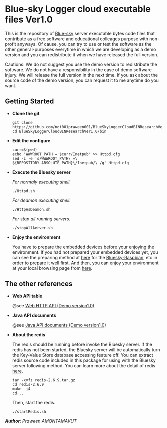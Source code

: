 Blue-sky Logger cloud executable files Ver1.0
===================================================
This is the repository of [Blue-sky](http://www.bluesky-cps.org) server executable bytes code files that contribute as a free software and educational colleages purpose with non-profit anyways. Of cause, you can try to use or test the software as the other general-purposes everytime in which we are developing as a demo version and you can redistribute it when we have released the full version.   

Cautions: We do not suggest you use the demo version to redistribute the software. We do not have a responsibility in the case of demo software injury. We will release the full version in the next time. If you ask about the source code of the demo version, you can request it to me anytime do you want. 

Getting Started
---------------
- **Clone the git**
  ```shell
  git clone https://github.com/not001praween001/BlueSkyLoggerCloudBINResearchVer1.0.git
  cd BlueSkyLoggerCloudBINResearchVer1.0/bin
  ```
 
- **Edit the configure**
  ```shell
  curr=$(pwd)
  echo "WWWROOT_PATH = $curr/Inetpub" >> Httpd.cfg
  sed -i -e 's/WWWROOT_PATH\ =\ ${REPOSITORY_ABSOLUTE_PATH}\/Inetpub/\ /g' Httpd.cfg
  ```
  
- **Execute the Bluesky server**

  *For normaly executing shell.*
  ```shell
  ./Httpd.sh
  ```

  *For deamon executing shell.*
  ```shell
  ./HttpAsDeamon.sh
  ```
  
  *For stop all running servers.*
  ```shell
  ./stopAllAerver.sh
  ```
	
- **Enjoy the environment**

  You have to prepare the embedded devices before your enjoying the environment. If you had not prepared your embedded devices yet, you can see the preparing method at [here](https://github.com/not001praween001/Raspberry-Pi-CPS-SN-trial) for the [Bluesky-Raspbian](https://github.com/not001praween001/Raspberry-Pi-CPS-SN-trial), etc in order to prepare it well first. And then, you can enjoy your environment at your local browsing page from [here](http://127.0.0.1:8189).

The other references
---------------------

- **Web API table**

  @see [Web HTTP API (Demo version1.0)](http://www.bluesky-cps.org/Blue-skyLogger)

- **Java API documents**

  @see [Java API documents (Demo version1.0)](http://www.bluesky-cps.org/Blue-skyLogger/DemoVer1-APIDoc)

- **About the redis**

  The redis should be running before invoke the Bluesky server. If the redis has not been started, the Bluesky server will be automatically turn the Key-Value Store database accessing feature off. You can extract redis source code included in this package for using with the Bluesky server following method. You can learn more about the detail of redis [here](http://redis.io/). 
  ```shell
  tar -xvfz redis-2.6.9.tar.gz
  cd redis-2.6.9
  make -j4
  cd ..
  ```
  Then, start the redis.
  ```shell
  ./startRedis.sh
  ```

***Author***: *Praween AMONTAMAVUT*
